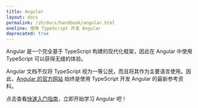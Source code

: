 ```yaml
---
title: Angular
layout: docs
permalink: /zh/docs/handbook/angular.html
oneline: 使用 TypeScript 开发 Angular
deprecated: true
---
```


Angular 是一个完全基于 TypeScript 构建的现代化框架，因此在 Angular 中使用 TypeScript 可以获得无缝的体验。

Angular 文档不仅将 TypeScript 视为一等公民，而且将其作为主要语言使用。因此，[Angular 的官方网站](https://angular.io) 始终是使用 TypeScript 开发 Angular 的最新参考资料。

点击查看[快速入门指南](https://angular.io/docs/ts/latest/quickstart.html)，立即开始学习 Angular 吧！